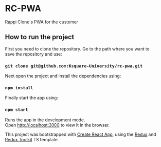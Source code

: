 # RC-PWA

Rappi Clone's PWA for the customer

## How to run the project

First you need to clone the repository. Go to the path where you want to save the repository and use:

### `git clone git@github.com:Ksquare-University/rc-pwa.git`

Next open the project and install the dependencies using:

### `npm install`

Finally start the app using:

### `npm start`

Runs the app in the development mode.\
Open [http://localhost:3000](http://localhost:3000) to view it in the browser.

This project was bootstrapped with [Create React App](https://github.com/facebook/create-react-app), using the [Redux](https://redux.js.org/) and [Redux Toolkit](https://redux-toolkit.js.org/) TS template.
